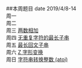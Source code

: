 ##本周题目 
date 2019/4/8-14      
周一                    	
周二                   	
周三  [两数相加](https://leetcode-cn.com/problems/add-two-numbers/)      
周四  [无重复字符的最长子串](https://leetcode-cn.com/problems/longest-substring-without-repeating-characters/)          
周五  [最长回文子串](https://leetcode-cn.com/problems/longest-palindromic-substring/)        
周六  [Z 字形变换](https://leetcode-cn.com/problems/zigzag-conversion/)        
周日  [字符串转换整数 (atoi)](https://leetcode-cn.com/problems/string-to-integer-atoi/)          